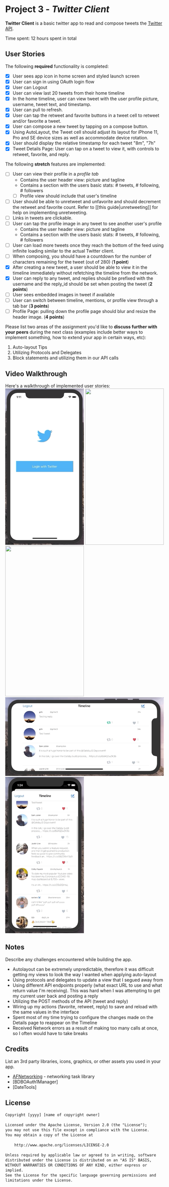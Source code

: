 # Project 3 - *Twitter Client*

**Twitter Client** is a basic twitter app to read and compose tweets the [Twitter API](https://apps.twitter.com/).

Time spent: 12 hours spent in total

## User Stories

The following **required** functionality is completed:

- [x] User sees app icon in home screen and styled launch screen
- [x] User can sign in using OAuth login flow
- [x] User can Logout
- [x] User can view last 20 tweets from their home timeline
- [x] In the home timeline, user can view tweet with the user profile picture, username, tweet text, and timestamp.
- [x] User can pull to refresh.
- [x] User can tap the retweet and favorite buttons in a tweet cell to retweet and/or favorite a tweet.
- [x] User can compose a new tweet by tapping on a compose button.
- [x] Using AutoLayout, the Tweet cell should adjust its layout for iPhone 11, Pro and SE device sizes as well as accommodate device rotation.
- [x] User should display the relative timestamp for each tweet "8m", "7h"
- [x] Tweet Details Page: User can tap on a tweet to view it, with controls to retweet, favorite, and reply.

The following **stretch** features are implemented:

- [ ] User can view their profile in a *profile tab*
  - Contains the user header view: picture and tagline
  - Contains a section with the users basic stats: # tweets, # following, # followers
  - [ ] Profile view should include that user's timeline
- [ ] User should be able to unretweet and unfavorite and should decrement the retweet and favorite count. Refer to [[this guide|unretweeting]] for help on implementing unretweeting.
- [ ] Links in tweets are clickable.
- [ ] User can tap the profile image in any tweet to see another user's profile
  - Contains the user header view: picture and tagline
  - Contains a section with the users basic stats: # tweets, # following, # followers
- [ ] User can load more tweets once they reach the bottom of the feed using infinite loading similar to the actual Twitter client.
- [ ] When composing, you should have a countdown for the number of characters remaining for the tweet (out of 280) (**1 point**)
- [x] After creating a new tweet, a user should be able to view it in the timeline immediately without refetching the timeline from the network.
- [x] User can reply to any tweet, and replies should be prefixed with the username and the reply_id should be set when posting the tweet (**2 points**)
- [ ] User sees embedded images in tweet if available
- [ ] User can switch between timeline, mentions, or profile view through a tab bar (**3 points**)
- [ ] Profile Page: pulling down the profile page should blur and resize the header image. (**4 points**)

Please list two areas of the assignment you'd like to **discuss further with your peers** during the next class (examples include better ways to implement something, how to extend your app in certain ways, etc):

1. Auto-layout Tips
2. Utilizing Protocols and Delegates
3. Block statements and utilizing them in our API calls

## Video Walkthrough

Here's a walkthrough of implemented user stories:<br />
<img src="gif1.gif" width="250" height="497"/>
<img src="gif2.gif" width="250" height="497"/>
<img src="gif3.gif" width="250" height="479"/>
<img src="gif4.gif" width="520" height="250"/>
<img src="gif5.gif" width="250" height="497"/>

## Notes

Describe any challenges encountered while building the app.

- Autolayout can be extremely unpredictable, therefore it was difficult getting my views to look the way I wanted when applying auto-layout
- Using protocols and delegates to update a view that I segued away from
- Using different API endpoints properly (what exact URL to use and what return value I'm receiving). This was hard when I was attempting to get my current user back and posting a reply
- Utilizing the POST methods of the API (tweet and reply)
- Wiring up my actions (favorite, retweet, reply) to save and reload with the same values in the interface
- Spent most of my time trying to configure the changes made on the Details page to reappear on the Timeline
- Received Network errors as a result of making too many calls at once, so I often would have to take breaks


## Credits

List an 3rd party libraries, icons, graphics, or other assets you used in your app.

- [AFNetworking](https://github.com/AFNetworking/AFNetworking) - networking task library
- [BDBOAuth1Manager]
- [DateTools]

## License

    Copyright [yyyy] [name of copyright owner]

    Licensed under the Apache License, Version 2.0 (the "License");
    you may not use this file except in compliance with the License.
    You may obtain a copy of the License at

        http://www.apache.org/licenses/LICENSE-2.0

    Unless required by applicable law or agreed to in writing, software
    distributed under the License is distributed on an "AS IS" BASIS,
    WITHOUT WARRANTIES OR CONDITIONS OF ANY KIND, either express or implied.
    See the License for the specific language governing permissions and
    limitations under the License.
